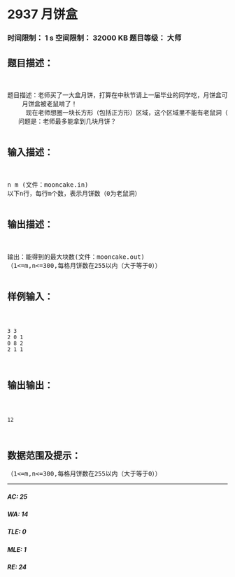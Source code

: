 # 2937 月饼盒   
### 时间限制： 1 s     空间限制： 32000 KB     题目等级： 大师  
## 题目描述：  

<pre>
 

题目描述：老师买了一大盒月饼，打算在中秋节请上一届毕业的同学吃，月饼盒可以分成n*m个方格，每个格子都放了不同块数的月饼。But……
    月饼盒被老鼠啃了！
     现在老师想圈一块长方形（包括正方形）区域，这个区域里不能有老鼠洞（块数为0即为老鼠洞），从这个区域里拿出月饼吃
   问题是：老师最多能拿到几块月饼？

</pre>
  
  
## 输入描述：  

<pre>
 

n m (文件：mooncake.in)
以下n行，每行m个数，表示月饼数（0为老鼠洞）

</pre>
  
  
## 输出描述：  

<pre>
 

输出：能得到的最大块数(文件：mooncake.out)
（1<=m,n<=300,每格月饼数在255以内（大于等于0））

</pre>
  
  
## 样例输入：  

<pre><code>
 

3 3
2 0 1
0 8 2
2 1 1
 

</code></pre>
  
  
## 输出输出：  

<pre><code>
 

12
 

</code></pre>
  
  
## 数据范围及提示：  

<pre>
（1<=m,n<=300,每格月饼数在255以内（大于等于0））
</pre>
  
  
***  

##### AC: 25  
##### WA: 14  
##### TLE: 0  
##### MLE: 1  
##### RE: 24  
